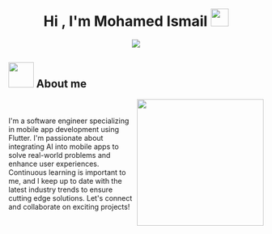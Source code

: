 
<h1 align="center">Hi , I'm Mohamed Ismail  <img src="https://media.giphy.com/media/hvRJCLFzcasrR4ia7z/giphy.gif" width="35"></h1>
<p align="center">
     <a href="https://www.linkedin.com/in/mohamed-ismail-037733240/"><img src="https://img.shields.io/badge/linkedin-%230177B5?style=flat&logo=linkedin&logoColor=white"/></a>
     
## <picture><img src = "https://github.com/7oSkaaa/7oSkaaa/blob/main/Images/about_me.gif?raw=true" width = 50px></picture> About me

<picture> <img align="right" src="https://github.com/7oSkaaa/7oSkaaa/blob/main/Images/Right_Side.gif?raw=true" width = 250px></picture>

<br><br>
 I'm a software engineer specializing in mobile app development using Flutter.
I'm passionate about integrating AI into mobile apps to solve real-world problems and enhance user experiences.
Continuous learning is important to me, and I keep up to date with the latest industry trends to ensure cutting edge solutions.
Let's connect and collaborate on exciting projects!
 

